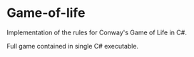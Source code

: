 # Game-of-life
Implementation of the rules for Conway's Game of Life in C#.

Full game contained in single C# executable.
